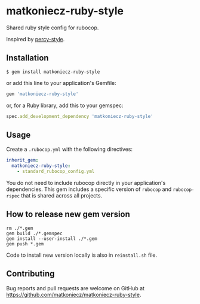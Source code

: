 # matkoniecz-ruby-style

Shared ruby style config for rubocop.

Inspired by [percy-style](https://github.com/percy/percy-style).

## Installation

    $ gem install matkoniecz-ruby-style

or add this line to your application's Gemfile:

```ruby
gem 'matkoniecz-ruby-style'
```

or, for a Ruby library, add this to your gemspec:

```ruby
spec.add_development_dependency 'matkoniecz-ruby-style'
```

## Usage

Create a `.rubocop.yml` with the following directives:

```yaml
inherit_gem:
  matkoniecz-ruby-style:
    - standard_rubocop_config.yml
```

You do not need to include rubocop directly in your application's dependencies. This gem includes a specific version of `rubocop` and `rubocop-rspec` that is shared across all projects.

## How to release new gem version

```
rm ./*.gem
gem build ./*.gemspec
gem install --user-install ./*.gem
gem push *.gem
```

Code to install new version locally is also in `reinstall.sh` file.

## Contributing

Bug reports and pull requests are welcome on GitHub at https://github.com/matkoniecz/matkoniecz-ruby-style.
